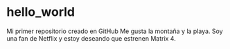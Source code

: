 # hello_world
Mi primer repositorio creado en GitHub
Me gusta la montaña y la playa. Soy una fan de Netflix y estoy deseando que estrenen Matrix 4.

